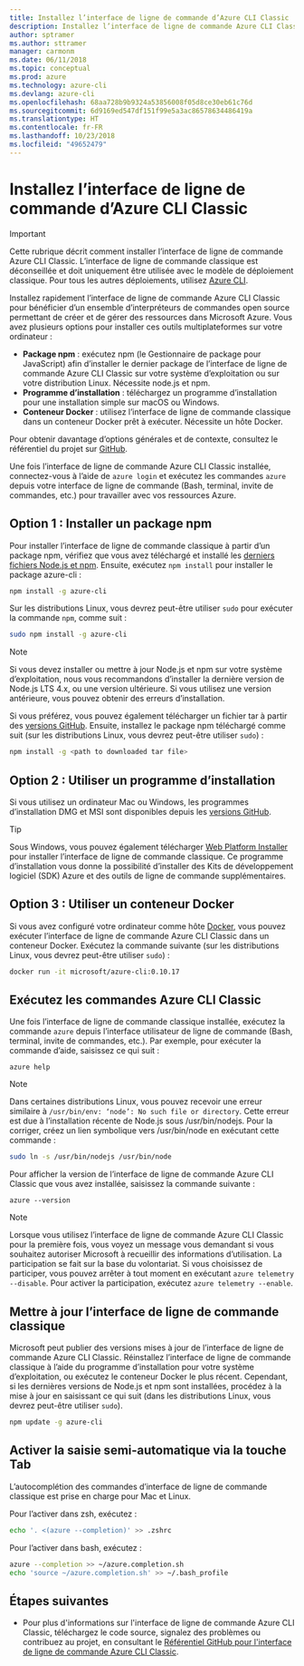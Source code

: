 ```yaml
---
title: Installez l’interface de ligne de commande d’Azure CLI Classic
description: Installez l’interface de ligne de commande Azure CLI Classic pour Mac, Linux et Windows afin de commencer à utiliser les services Azure
author: sptramer
ms.author: sttramer
manager: carmonm
ms.date: 06/11/2018
ms.topic: conceptual
ms.prod: azure
ms.technology: azure-cli
ms.devlang: azure-cli
ms.openlocfilehash: 68aa728b9b9324a53856008f05d8ce30eb61c76d
ms.sourcegitcommit: 6d9169ed547df151f99e5a3ac86578634486419a
ms.translationtype: HT
ms.contentlocale: fr-FR
ms.lasthandoff: 10/23/2018
ms.locfileid: "49652479"
---
```

# <a name="install-the-azure-classic-cli"></a>Installez l’interface de ligne de commande d’Azure CLI Classic

> [!IMPORTANT]
> Cette rubrique décrit comment installer l’interface de ligne de commande Azure CLI Classic. L’interface de ligne de commande classique est déconseillée et doit uniquement être utilisée avec le modèle de déploiement classique.
> Pour tous les autres déploiements, utilisez [Azure CLI](/cli/azure).

Installez rapidement l’interface de ligne de commande Azure CLI Classic pour bénéficier d’un ensemble d’interpréteurs de commandes open source permettant de créer et de gérer des ressources dans Microsoft Azure. Vous avez plusieurs options pour installer ces outils multiplateformes sur votre ordinateur :

* **Package npm** : exécutez npm (le Gestionnaire de package pour JavaScript) afin d’installer le dernier package de l’interface de ligne de commande Azure CLI Classic sur votre système d’exploitation ou sur votre distribution Linux. Nécessite node.js et npm.
* **Programme d’installation** : téléchargez un programme d’installation pour une installation simple sur macOS ou Windows.
* **Conteneur Docker** : utilisez l’interface de ligne de commande classique dans un conteneur Docker prêt à exécuter. Nécessite un hôte Docker.

Pour obtenir davantage d’options générales et de contexte, consultez le référentiel du projet sur [GitHub](https://github.com/azure/azure-xplat-cli).

Une fois l’interface de ligne de commande Azure CLI Classic installée, connectez-vous à l’aide de `azure login` et exécutez les commandes `azure` depuis votre interface de ligne de commande (Bash, terminal, invite de commandes, etc.) pour travailler avec vos ressources Azure.

## <a name="option-1-install-an-npm-package"></a>Option 1 : Installer un package npm

Pour installer l’interface de ligne de commande classique à partir d’un package npm, vérifiez que vous avez téléchargé et installé les [derniers fichiers Node.js et npm](https://nodejs.org/en/download/package-manager/). Ensuite, exécutez `npm install` pour installer le package azure-cli :

```bash
npm install -g azure-cli
```

Sur les distributions Linux, vous devrez peut-être utiliser `sudo` pour exécuter la commande `npm`, comme suit :

```bash
sudo npm install -g azure-cli
```

> [!NOTE]
> Si vous devez installer ou mettre à jour Node.js et npm sur votre système d’exploitation, nous vous recommandons d’installer la dernière version de Node.js LTS 4.x, ou une version ultérieure. Si vous utilisez une version antérieure, vous pouvez obtenir des erreurs d’installation.

Si vous préférez, vous pouvez également télécharger un fichier tar à partir des [versions GitHub](https://github.com/Azure/azure-xplat-cli/releases). Ensuite, installez le package npm téléchargé comme suit (sur les distributions Linux, vous devrez peut-être utiliser `sudo`) :

```bash
npm install -g <path to downloaded tar file>
```

## <a name="option-2-use-an-installer"></a>Option 2 : Utiliser un programme d’installation

Si vous utilisez un ordinateur Mac ou Windows, les programmes d’installation DMG et MSI sont disponibles depuis les [versions GitHub](https://github.com/Azure/azure-xplat-cli/releases).

> [!TIP]
> Sous Windows, vous pouvez également télécharger [Web Platform Installer](https://go.microsoft.com/?linkid=9828653) pour installer l’interface de ligne de commande classique. Ce programme d’installation vous donne la possibilité d’installer des Kits de développement logiciel (SDK) Azure et des outils de ligne de commande supplémentaires.

## <a name="option-3-use-a-docker-container"></a>Option 3 : Utiliser un conteneur Docker

Si vous avez configuré votre ordinateur comme hôte [Docker](https://docs.docker.com/engine/understanding-docker/), vous pouvez exécuter l’interface de ligne de commande Azure CLI Classic dans un conteneur Docker. Exécutez la commande suivante (sur les distributions Linux, vous devrez peut-être utiliser `sudo`) :

```bash
docker run -it microsoft/azure-cli:0.10.17
```

## <a name="run-azure-classic-cli-commands"></a>Exécutez les commandes Azure CLI Classic

Une fois l’interface de ligne de commande classique installée, exécutez la commande `azure` depuis l’interface utilisateur de ligne de commande (Bash, terminal, invite de commandes, etc.). Par exemple, pour exécuter la commande d’aide, saisissez ce qui suit :

```azurecli
azure help
```

> [!NOTE]
> Dans certaines distributions Linux, vous pouvez recevoir une erreur similaire à `/usr/bin/env: ‘node’: No such file or directory`. Cette erreur est due à l’installation récente de Node.js sous /usr/bin/nodejs. Pour la corriger, créez un lien symbolique vers /usr/bin/node en exécutant cette commande :

```bash
sudo ln -s /usr/bin/nodejs /usr/bin/node
```

Pour afficher la version de l’interface de ligne de commande Azure CLI Classic que vous avez installée, saisissez la commande suivante :

```azurecli
azure --version
```

> [!NOTE]
> Lorsque vous utilisez l’interface de ligne de commande Azure CLI Classic pour la première fois, vous voyez un message vous demandant si vous souhaitez autoriser Microsoft à recueillir des informations d’utilisation. La participation se fait sur la base du volontariat. Si vous choisissez de participer, vous pouvez arrêter à tout moment en exécutant `azure telemetry --disable`. Pour activer la participation, exécutez `azure telemetry --enable`.

## <a name="update-the-classic-cli"></a>Mettre à jour l’interface de ligne de commande classique

Microsoft peut publier des versions mises à jour de l’interface de ligne de commande Azure CLI Classic. Réinstallez l’interface de ligne de commande classique à l’aide du programme d’installation pour votre système d’exploitation, ou exécutez le conteneur Docker le plus récent. Cependant, si les dernières versions de Node.js et npm sont installées, procédez à la mise à jour en saisissant ce qui suit (dans les distributions Linux, vous devrez peut-être utiliser `sudo`).

```bash
npm update -g azure-cli
```

## <a name="enable-tab-completion"></a>Activer la saisie semi-automatique via la touche Tab

L’autocomplétion des commandes d’interface de ligne de commande classique est prise en charge pour Mac et Linux.

Pour l’activer dans zsh, exécutez :

```bash
echo '. <(azure --completion)' >> .zshrc
```

Pour l’activer dans bash, exécutez :

```bash
azure --completion >> ~/azure.completion.sh
echo 'source ~/azure.completion.sh' >> ~/.bash_profile
```

## <a name="next-steps"></a>Étapes suivantes

* Pour plus d'informations sur l'interface de ligne de commande Azure CLI Classic, téléchargez le code source, signalez des problèmes ou contribuez au projet, en consultant le [Référentiel GitHub pour l'interface de ligne de commande Azure CLI Classic](https://github.com/azure/azure-xplat-cli).
